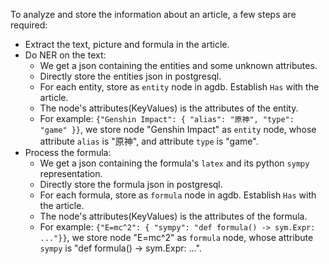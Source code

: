 To analyze and store the information about an article, a few steps are required:
- Extract the text, picture and formula in the article.
- Do NER on the text:
    - We get a json containing the entities and some unknown attributes.
    - Directly store the entities json in postgresql.
    - For each entity, store as `entity` node in agdb. Establish `Has` with the article.
    - The node's attributes(KeyValues) is the attributes of the entity.
    - For example: `{"Genshin Impact": { "alias": "原神", "type": "game" }}`, we store node "Genshin Impact" as `entity` node, whose attribute `alias` is "原神", and attribute `type` is "game".
- Process the formula:
    - We get a json containing the formula's `latex` and its python `sympy` representation.
    - Directly store the formula json in postgresql.
    - For each formula, store as `formula` node in agdb. Establish `Has` with the article.
    - The node's attributes(KeyValues) is the attributes of the formula.
    - For example: `{"E=mc^2": { "sympy": "def formula() -> sym.Expr: ..."}}`, we store node "E=mc^2" as `formula` node, whose attribute `sympy` is "def formula() -> sym.Expr: ...".
